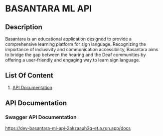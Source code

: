 # BASANTARA ML API
## Description
Basantara is an educational application designed to provide a comprehensive learning platform for sign language. Recognizing the importance of inclusivity and communication accessibility, Basantara aims to bridge the gap between the hearing and the Deaf communities by offering a user-friendly and engaging way to learn sign language.

## List Of Content
1. [API Documentation](#api-documentation)

## API Documentation
### Swagger API Documentation
https://dev-basantara-ml-api-2akzaauh3q-et.a.run.app/docs
